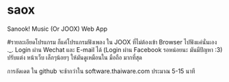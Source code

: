 # saox
Sanook! Music (Or JOOX) Web App

#รายละเอียดโปรแกรม
ก็แค่โปรแกรมฟังเพลง ใน JOOX ที่ไม่ต้องเข้า Browser ไปฟังแค่นั่นเอง ._.
Login ผ่าน Wechat และ E-mail ได้ (Login ผ่าน Facebook รอหน่อยนะ มันมีปัญหา :3)
ปรับแต่ง หน้าเว็บ เล็กๆน้อยๆ ให้มันดูเหมือนใน มือถือ มากที่สุด

การอัดเดต ใน github จะช้ากว่าใน software.thaiware.com ประมาณ 5-15 นาที
